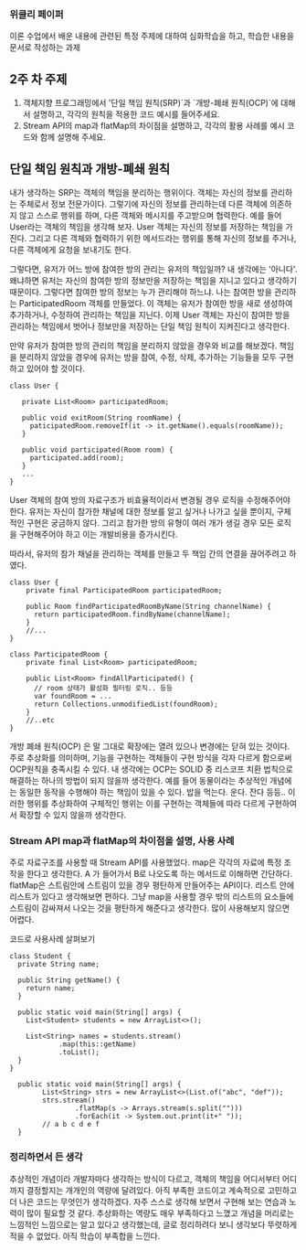 ### 위클리 페이퍼

이론 수업에서 배운 내용에 관련된 특정 주제에 대하여 심화학습을 하고, 학습한 내용을 문서로 작성하는 과제

## 2주 차 주제

1.  객체지향 프로그래밍에서 '단일 책임 원칙(SRP)\`과 \`개방-폐쇄 원칙(OCP)\`에 대해서 설명하고, 각각의 원칙을 적용한 코드 예시를 들어주세요.
2.  Stream API의 map과 flatMap의 차이점을 설명하고, 각각의 활용 사례를 예시 코드와 함께 설명해 주세요.

## 단일 책임 원칙과 개방-폐쇄 원칙

내가 생각하는 SRP는 객체의 책임을 분리하는 행위이다. 객체는 자신의 정보를 관리하는 주체로서 정보 전문가이다. 그렇기에 자신의 정보를 관리하는데 다른 객체에 의존하지 않고 스스로 행위를 하며, 다른 객체와 메시지를 주고받으며 협력한다. 예를 들어 User라는 객체의 책임을 생각해 보자. User 객체는 자신의 정보를 저장하는 책임을 가진다. 그리고 다른 객체와 협력하기 위한 메서드라는 행위를 통해 자신의 정보를 주거나, 다른 객체에게 요청을 보내기도 한다. 

그렇다면, 유저가 어느 방에 참여한 방의 관리는 유저의 책임일까? 내 생각에는 '아니다'. 왜냐하면 유저는 자신의 참여한 방의 정보만을 저장하는 책임을 지니고 있다고 생각하기 때문이다. 그렇다면 참여한 방의 정보는 누가 관리해야 하느냐. 나는 참여한 방을 관리하는 ParticipatedRoom 객체를 만들었다. 이 객체는 유저가 참여한 방을 새로 생성하여 추가하거나, 수정하여 관리하는 책임을 지닌다. 이제 User 객체는 자신이 참여한 방을 관리하는 책임에서 벗어나 정보만을 저장하는 단일 책임 원칙이 지켜진다고 생각한다.

만약 유저가 참여한 방의 관리의 책임을 분리하지 않았을 경우와 비교를 해보겠다. 책임을 분리하지 않았을 경우에 유저는 방을 참여, 수정, 삭제, 추가하는 기능들을 모두 구현하고 있어야 할 것이다.

```
class User {
    
   private List<Room> participatedRoom;
   
   public void exitRoom(String roomName) {
     paticipatedRoom.removeIf(it -> it.getName().equals(roomName));
   }
   
   public void participated(Room room) {
     participated.add(room);
   }
   ...
}
```

User 객체의 참여 방의 자료구조가 비효율적이라서 변경될 경우 로직을 수정해주어야 한다. 유저는 자신이 참가한 채널에 대한 정보를 알고 싶거나 나가고 싶을 뿐이지, 구체적인 구현은 궁금하지 않다. 그리고 참가한 방의 유형이 여러 개가 생길 경우 모든 로직을 구현해주어야 하고 이는 개발비용을 증가시킨다.

따라서, 유저의 참가 채널을 관리하는 객체를 만들고 두 책임 간의 연결을 끊어주려고 하였다.

```
class User {
    private final ParticipatedRoom participatedRoom;
    
    public Room findParticipatedRoomByName(String channelName) {
      return participatedRoom.findByName(channelName);
    }
    //...
}

class ParticipatedRoom {
	private final List<Room> participatedRoom;
    
    public List<Room> findAllParticipated() {
      // room 상태가 활성화 필터링 로직.. 등등
      var foundRoom = ...
      return Collections.unmodifiedList(foundRoom);
    }
    //..etc
}
```

개방 폐쇄 원칙(OCP) 은 말 그대로 확장에는 열려 있으나 변경에는 닫혀 있는 것이다. 주로 추상화를 의미하며, 기능을 구현하는 객체들이 구현 방식을 각자 다르게 함으로써 OCP원칙을 충족시킬 수 있다. 내 생각에는 OCP는 SOLID 중 리스코프 치환 법칙으로 해결하는 하나의 방법이 되지 않을까 생각한다. 예를 들어 동물이라는 추상적인 개념에는 동일한 동작을 수행해야 하는 책임이 있을 수 있다. 밥을 먹는다. 운다. 잔다 등등.. 이러한 행위를 추상화하여 구체적인 행위는 이를 구현하는 객체들에 따라 다르게 구현하여서 확장할 수 있지 않을까 생각한다. 

### Stream API map과 flatMap의 차이점을 설명, 사용 사례

주로 자료구조를 사용할 때 Stream API를 사용했었다. map은 각각의 자료에 특정 조작을 한다고 생각한다. A 가 들어가서 B로 나오도록 하는 메서드로 이해하면 간단하다. flatMap은 스트림안에 스트림이 있을 경우 평탄하게 만들어주는 API이다. 리스트 안에 리스트가 있다고 생각해보면 편하다. 그냥 map을 사용할 경우 밖의 리스트의 요소들에 스트림이 감싸져서 나오는 것을 평탄하게 해준다고 생각한다. 많이 사용해보지 않으면 어렵다. 

코드로 사용사례 살펴보기

```
class Student {
  private String name;
  
  public String getName() {
    return name;
  }
  
  public static void main(String[] args) {
    List<Student> students = new ArrayList<>();
    
    List<String> names = students.stream()
            .map(this::getName)
            .toList();
  }
}

  public static void main(String[] args) {
        List<String> strs = new ArrayList<>(List.of("abc", "def"));
        strs.stream()
                .flatMap(s -> Arrays.stream(s.split("")))
                .forEach(it -> System.out.print(it+" "));
    	// a b c d e f
  }
```

### 정리하면서 든 생각

추상적인 개념이라 개발자마다 생각하는 방식이 다르고, 객체의 책임을 어디서부터 어디까지 결정할지는 개개인의 역량에 달려있다. 아직 부족한 코드이고 계속적으로 고민하고 더 나은 코드는 무엇인가 생각하겠다. 자주 스스로 생각해 보면서 구현해 보는 연습과 노력이 많이 필요할 것 같다. 추상화하는 역량도 매우 부족하다고 느꼈고 개념을 머리로는 느낌적인 느낌으로는 알고 있다고 생각했는데, 글로 정리하려다 보니 생각보다 뚜렷하게 적을 수 없었다. 아직 학습이 부족합을 느낀다.